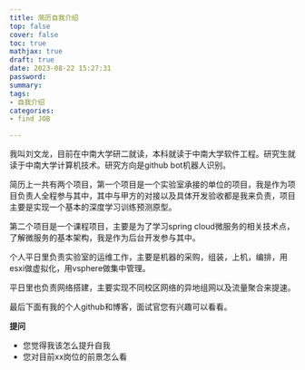 ```yaml
---
title: 简历自我介绍
top: false
cover: false
toc: true
mathjax: true
draft: true
date: 2023-08-22 15:27:31
password:
summary:
tags:
- 自我介绍
categories:
- find JOB

---
```


我叫刘文龙，目前在中南大学研二就读，本科就读于中南大学软件工程。研究生就读于中南大学计算机技术。研究方向是github bot机器人识别。



简历上一共有两个项目，第一个项目是一个实验室承接的单位的项目，我是作为项目负责人全程参与其中，其中与甲方的对接以及具体开发验收都是我来负责，项目主要是实现一个基本的深度学习训练预测原型。

第二个项目是一个课程项目，主要是为了学习spring cloud微服务的相关技术点，了解微服务的基本架构，我是作为后台开发参与其中。



个人平日里负责实验室的运维工作，主要是机器的采购，组装，上机，编排，用esxi做虚拟化，用vsphere做集中管理。

平日里也负责网络搭建，主要实现不同校区网络的异地组网以及流量聚合来提速。

最后下面有我的个人github和博客，面试官您有兴趣可以看看。





**提问**

- 您觉得我该怎么提升自我
- 您对目前xx岗位的前景怎么看


